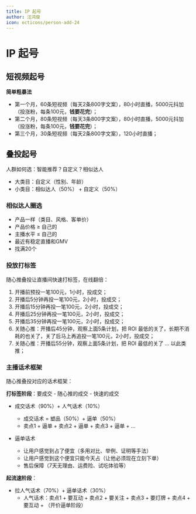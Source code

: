 ```yaml
---
title: IP 起号
author: 汪鸿俊
icon: octicons/person-add-24
---
```


# IP 起号

## 短视频起号

**简单粗暴法**

- 第一个月，60条短视频（每天2条800字文案），80小时直播，5000元抖加（投涨粉，每条100元，**钱要花完**）；
- 第二个月，80条短视频（每天3条800字文案），80小时直播，5000元抖加（投涨粉，每条100元，**钱要花完**）；
- 第三个月，30条短视频（每天2条800字文案），120小时直播；

## 叠投起号

人群如何选：智能推荐？自定义？相似达人

- 大类目：自定义（性别、年龄）
- 小类目：相似达人（50%） + 自定义（50%）

### 相似达人圈选

- 产品一样（类目、风格、客单价）
- 产品价格 ≥ 自己的
- 主播水平 ≤ 自己的
- 最近有稳定直播和GMV
- 找满20个

### 投放打标签

随心推叠投让直播间快速打标签，在线翻倍：

1. 开播前预投一笔100元，1小时，投成交；
2. 开播后5分钟再投一笔100元，2小时，投成交；
3. 开播后15分钟再投一笔100元，2小时，投成交；
4. 开播后25分钟再投一笔100元，2小时，投成交；
5. 开播后35分钟再投一笔100元，2小时，投成交；
6. 关随心推：开播后45分钟，观察上面5条计划，把 ROI 最低的关了，长期不消耗的也关了，关了后马上再追投一笔100元，2小时，投成交；
7. 关随心推：开播后55分钟，观察上面5条计划，把 ROI 最低的关了 ... 以此类推；

### 主播话术框架

随心推叠投对应的话术框架：

**打标签阶段**：要成交 - 随心推的成交 - 快速的成交

- 成交话术（90%）+ 人气话术（10%）
    - 成交话术 = 塑品（50%）+ 逼单（50%）
    - 卖点1 + 逼单 + 卖点2 + 逼单 + 卖点3 + 逼单 + ...

- 逼单话术
    - 让用户感觉到占了便宜（多用对比、举例、证明等手法）
    - 让用户感觉到这个便宜只能今天占（让他必须现在立刻下单）
    - 售后保障（7天无理由、运费险、试吃体验等）

**起流速阶段**：

- 拉人气话术（70%）+ 逼单话术（30%）
    - 人气话术：卖点1 + 要互动 + 卖点2 + 要关注 + 卖点3 + 要灯牌 + 卖点4 + 要互动 + （开价逼单阶段）